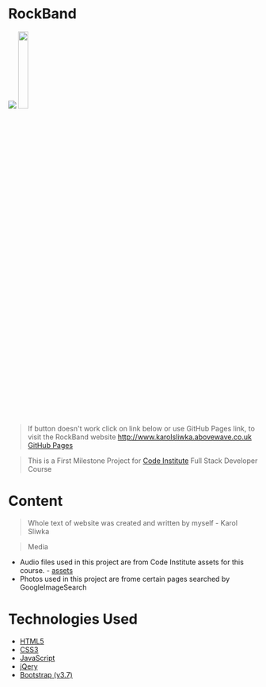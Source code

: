 # RockBand 
<img src="http://karolsliwka.abovewave.co.uk/mypage_top.jpg" style="widt:100%;">

<a href="http://www.karolsliwka.abovewave.co.uk">
    <img src="https://www.dwarka-smartcity.com/wp-content/uploads/2017/05/visit-website-button.png" width="20%">
</a>


> If button doesn't work click on link below or use GitHub Pages link, to visit the RockBand website
http://www.karolsliwka.abovewave.co.uk</br>
[GitHub Pages](https://karolsliwka.github.io/Rock-Band/)

> This is a First Milestone Project for [Code Institute](https://codeinstitute.net/) Full Stack Developer Course


# Content
> Whole text of website was created and written by myself - Karol Sliwka</br>
 
> Media </br>
* Audio files used in this project are from Code Institute assets for this course. - [assets](https://github.com/Code-Institute-Org/project-assets) </br>
* Photos used in this project are frome certain pages searched by GoogleImageSearch
 


# Technologies Used
* [HTML5](https://en.wikipedia.org/wiki/HTML5)
* [CSS3](https://en.wikipedia.org/wiki/Cascading_Style_Sheets)
* [JavaScript](https://en.wikipedia.org/wiki/JavaScript)
* [jQery](https://en.wikipedia.org/wiki/JQuery)
* [Bootstrap (v3.7)](https://getbootstrap.com/docs/3.3/)

